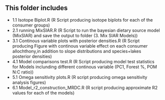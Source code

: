 ## This folder includes ##
- 1.1 Isotope Biplot.R (R Script producing isotope biplots for each of the consumer groups)
- 2.1 running MixSIAR.R (R Script to run the bayesian dietary source model (MixSIAR) and save the output to folder (3. Mix SIAR Models))
- 3.1 Continous variable plots with posterior densities.R (R Script producing Figure with continous variable effect on each consumer allochthony,in addition to slope distributions and species+lakes posterior densities)
- 4.1 Model comparisons test.R (R Script producing model test statistics for Models inclunding different continous variable (PC1, Forest %, POM N:C ratio))
- 5.1 Omega sensitivity plots.R (R script producing omega sensitivity analysis figures)
- 6.1 Model_r2_construction_MRDC.R (R script producing approximate R2 values for each of the models)
